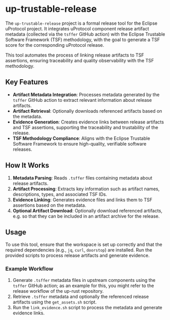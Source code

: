 <!--
 * Copyright (C) 2025 Eclipse Foundation and others.
 * 
 * This program and the accompanying materials are made available under the
 * terms of the Eclipse Public License v. 2.0 which is available at
 * http://www.eclipse.org/legal/epl-2.0.
 * 
 * SPDX-FileType: DOCUMENTATION
 * SPDX-LicenseCopyrightText: 2025 Eclipse Foundation
 * SPDX-License-Identifier: EPL-2.0
-->

# up-trustable-release

The `up-trustable-release` project is a formal release tool for the Eclipse uProtocol project. It integrates uProtocol component release artifact metadata (collected via the `tsffer` GitHub action) with the Eclipse Trustable Software Framework (TSF) methodology, with the goal to generate a TSF score for the corresponding uProtocol release.

This tool automates the process of linking release artifacts to TSF assertions, ensuring traceability and quality observability with the TSF methodology.

## Key Features

- **Artifact Metadata Integration**: Processes metadata generated by the `tsffer` GitHub action to extract relevant information about release artifacts.
- **Artifact Retrieval**: Optionally downloads referenced artifacts based on the metadata.
- **Evidence Generation**: Creates evidence links between release artifacts and TSF assertions, supporting the traceability and trustability of the release.
- **TSF Methodology Compliance**: Aligns with the Eclipse Trustable Software Framework to ensure high-quality, verifiable software releases.

## How It Works

1. **Metadata Parsing**: Reads `.tsffer` files containing metadata about release artifacts.
2. **Artifact Processing**: Extracts key information such as artifact names, descriptions, types, and associated TSF IDs.
3. **Evidence Linking**: Generates evidence files and links them to TSF assertions based on the metadata.
4. **Optional Artifact Download**: Optionally download referenced artifacts, e.g. so that they can be included in an artifact archive for the release.

## Usage

To use this tool, ensure that the workspace is set up correctly and that the required dependencies (e.g., `jq`, `curl`, `doorstop`) are installed. Run the provided scripts to process release artifacts and generate evidence.

### Example Workflow

1. Generate `.tsffer` metadata files in upstream components using the `tsffer` GitHub action; as an example for this, you might refer to the release workflow of the up-rust repository.
2. Retrieve `.tsffer` metadata and optionally the referenced release artifacts using the `get_assets.sh` script.
3. Run the `link_evidence.sh` script to process the metadata and generate evidence links.

